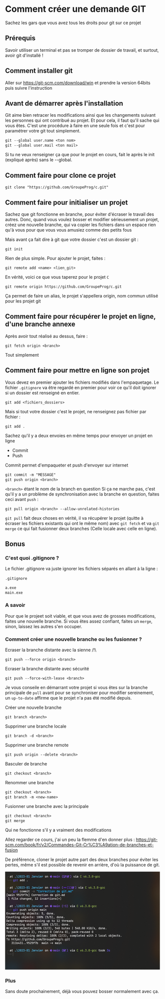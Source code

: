 # Comment créer une demande GIT

Sachez les gars que vous avez tous les droits pour git sur ce projet

## Prérequis

Savoir utiliser un terminal et pas se tromper de dossier de travail, et surtout, avoir git d'installé !

## Comment installer git

Aller sur https://git-scm.com/download/win et prendre la version 64bits puis suivre l'instruction

## Avant de démarrer après l'installation

Git aime bien retracer les modifications ainsi que les changements suivant les personnes qui ont contribué au projet. Et pour cela, il faut qu'il sache qui vous êtes. C'est une procédure à faire en une seule fois et c'est pour paramétrer votre git tout simplement.

```git
git --global user.name <ton nom>
git --global user.mail <ton mail>
```

Si tu ne veux renseigner ça que pour le projet en cours, fait le après le init (expliqué après) sans le --global.


## Comment faire pour clone ce projet

```git
git clone "https://github.com/GroupeProg/c.git"
```

## Comment faire pour initialiser un projet

Sachez que git fonctionne en branche, pour éviter d'écraser le travail des autres.
Donc, quand vous voulez bosser et modifier sérieusement un projet, créez une nouvelle branche, qui va copier les fichiers dans un espace rien qu'à vous pour que vous vous amusiez comme des petits fous

Mais avant ça fait dire à git que votre dossier c'est un dossier git :
```git
git init
```

Rien de plus simple. Pour ajouter le projet, faites :

```git
git remote add <name> <lien_git>
```

En vérité, voici ce que vous taperez pour le projet `C`

```git
git remote origin https://github.com/GroupeProg/c.git
```

Ça permet de faire un alias, le projet s'appellera origin, nom commun utilisé pour les projet git

## Comment faire pour récupérer le projet en ligne, d'une branche annexe

Après avoir tout réalisé au dessus, faire :

```git
git fetch origin <branch>
```

Tout simplement

## Comment faire pour mettre en ligne son projet

Vous devez en premier ajouter les fichiers modifiés dans l'empaquetage. Le fichier `.gitignore` va être regardé en premier pour voir ce qu'il doit ignorer si un dossier est renseigné en entier.

```git
git add <fichiers_dossiers>
```

Mais si tout votre dossier c'est le projet, ne renseignez pas fichier par fichier :

```git
git add .
```


Sachez qu'il y a deux envoies en même temps pour envoyer un projet en ligne

 - Commit
 - Push

Commit permet d'empaqueter et push d'envoyer sur internet

```git
git commit -m "MESSAGE"
git push origin <branch>
```
`<branch>` étant le nom de la branch en question
Si ça ne marche pas, c'est qu'il y a un problème de synchronisation avec la branche en question, faites ceci avant `push` :

```git
git pull origin <branch> --allow-unrelated-histories
```

`git pull` fait deux choses en vérité, il va récupérer le projet (quitte à écraser les fichiers existants qui ont le même nom) avec `git fetch` et va `git merge` ce qui fait fusionner deux branches (Celle locale avec celle en ligne).


## Bonus

### C'est quoi .gitignore ?

Le fichier .gitignore va juste ignorer les fichiers séparés en allant à la ligne :

`.gitignore`
```.gitignore
a.exe
main.exe
```
### A savoir

Pour que le projeet soit viable, et que vous avez de grosses modifications, faites une nouvelle branche. Si vous êtes assez confiant, faites un `merge`, sinon, laissez les autres s'en occuper.

### Comment créer une nouvelle branche ou les fusionner ?

Ecraser la branche distante avec la sienne /!\\
```git
git push --force origin <branch>
```

Ecraser la branche distante avec sécurité
```git
git push --force-with-lease <branch>
```

Je vous conseile en démarrant votre projet si vous êtes sur la branche principale de `pull` avant pour se synchroniser pour modifier sereinement, un `up-to-date` affirme que le projet n'a pas été modifié depuis.

Créer une nouvelle branche 
```git
git branch <branch>
```

Supprimer une branche locale
```git
git branch -d <branch>
```

Supprimer une branche remote
```git
git push origin --delete <branch>
```

Basculer de branche

```git
git checkout <branch>
```

Renommer une branche

```git
git checkout <branch>
git branch -m <new-name>
```

Fusionner une branche avec la principale

```git
git checkout <branch>
git merge
```
Qui ne fonctionne s'il y a vraiment des modifications

Allez regarder ce cours, j'ai un peu la flemme d'en donner plus :
https://git-scm.com/book/fr/v2/Commandes-Git-Cr%C3%A9ation-de-branches-et-fusion

De préférence, cloner le projet autre part des deux branches pour éviter les pertes, même s'il est possible de revenir en arrière, d'où la puissance de git.

![Texte sur ordinateur](./img/exemple_git.png "Comment ajouter, modifier ou fusionner une branche")

### Plus

Sans doute prochainement, déjà vous pouvez bosser normalement avec ça.